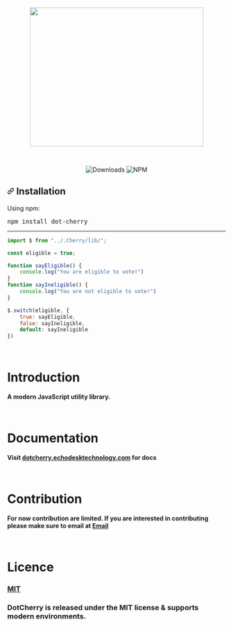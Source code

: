 <br />
<p align="center">
  <a href="https://dot-cherry.com">
    <img src="https://cdn.echodesktechnology.com/imgs/logos/Cherry-Logo.svg" width="400" height="320"> 
  </a>
</p>

<br />

<p align="center">
<img alt="Downloads" src="https://img.shields.io/npm/dw/dot-cherry">
<img alt="NPM" src="https://img.shields.io/npm/l/dot-cherry">
</p>




<h2><a id="user-content--installation" class="anchor" aria-hidden="true" href="#-installation"><svg class="octicon octicon-link" viewBox="0 0 16 16" version="1.1" width="16" height="16" aria-hidden="true"><path fill-rule="evenodd" d="M7.775 3.275a.75.75 0 001.06 1.06l1.25-1.25a2 2 0 112.83 2.83l-2.5 2.5a2 2 0 01-2.83 0 .75.75 0 00-1.06 1.06 3.5 3.5 0 004.95 0l2.5-2.5a3.5 3.5 0 00-4.95-4.95l-1.25 1.25zm-4.69 9.64a2 2 0 010-2.83l2.5-2.5a2 2 0 012.83 0 .75.75 0 001.06-1.06 3.5 3.5 0 00-4.95 0l-2.5 2.5a3.5 3.5 0 004.95 4.95l1.25-1.25a.75.75 0 00-1.06-1.06l-1.25 1.25a2 2 0 01-2.83 0z"></path></svg></a><i></i> Installation</h2>

<p>Using npm:</p>
<div class="highlight highlight-source-shell"><pre>npm install dot-cherry</pre></div>

<hr>






```js
import $ from "../.Cherry/lib/";

const eligible = true;

function sayEligible() {
    console.log("You are eligible to vote!")
}
function sayIneligible() {
    console.log("You are not eligible to vote!")
}

$.switch(eligible, {
    true: sayEligible,
    false: sayIneligible,
    default: sayIneligible
})

```

<br>

# Introduction

**A modern JavaScript utility library.**


<br>

# Documentation

**Visit <a href="dot-cherry.com">dotcherry.echodesktechnology.com</a> for docs**


<br>

# Contribution


**For now contribution are limited. If you are interested in contributing please make sure to email at <a href="mailto:serverguyken@gmail.com">Email</a>**

<br>

# Licence


<a href="https://github.com/Echodesk-Technology/serverguyken/blob/main/README.md"><h3>MIT</h3></a>

<h3>DotCherry is released under the MIT license & supports modern environments.</h3>

<br>

